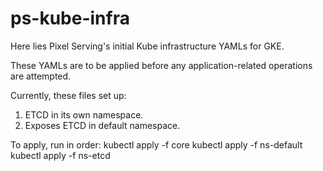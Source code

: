 # ps-kube-infra
Here lies Pixel Serving's initial Kube infrastructure YAMLs for GKE.

These YAMLs are to be applied before any application-related operations are attempted. 

Currently, these files set up:
1) ETCD in its own namespace.
2) Exposes ETCD in default namespace.

To apply, run in order:
kubectl apply -f core
kubectl apply -f ns-default
kubectl apply -f ns-etcd

